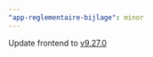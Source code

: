 ```yaml
---
"app-reglementaire-bijlage": minor
---
```


Update frontend to [v9.27.0](https://github.com/lblod/frontend-reglementaire-bijlage/releases/tag/v9.27.0)
